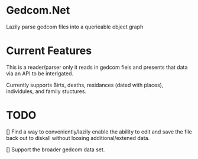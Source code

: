 Gedcom.Net
==========

Lazily parse gedcom files into a querieable object graph

Current Features
==================

This is a reader/parser only it reads in gedcom fiels and presents that data via an API to be interigated.

Currently supports Birts, deaths, residances (dated with places), individules, and family stuctures.

TODO
====

[] Find a way to conveniently/lazily enable the ability to edit and save the file back out to diskall without loosing additional/extened data.

[] Support the broader gedcom data set.